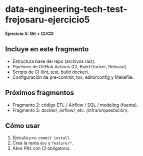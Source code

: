 # data-engineering-tech-test-frejosaru-ejercicio5

**Ejercicio 5: Git + CI/CD**

## Incluye en este fragmento
- Estructura base del repo (archivos raíz).
- Pipelines de GitHub Actions (CI, Build Docker, Release).
- Scripts de CI (lint, test, build docker).
- Configuración de pre-commit, tox, editorconfig y Makefile.

## Próximos fragmentos
- Fragmento 2: código ETL / Airflow / SQL / modeling (fuente).
- Fragmento 3: docker/, airflow/, etc. (infra/orquestación).

## Cómo usar
1. Ejecuta `pre-commit install`.
2. Crea la rama `dev` y `feature/*`.
3. Abre PRs con CI obligatorio.
